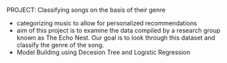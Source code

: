 PROJECT: Classifying songs on the basis of their genre

- categorizing music to allow for personalized recommendations
- aim of this project is to examine the data compiled by a research group known as The Echo Nest. Our goal is to look through this dataset and classify the genre   of the song.
- Model Building using Decesion Tree and Logistic Regression
